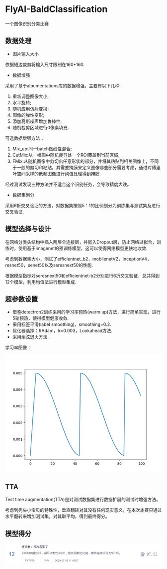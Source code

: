 # FlyAI-BaldClassification

一个图像识别分类比赛

## 数据处理

- 图片输入大小

依据短边裁剪将输入尺寸限制在160*160.

- 数据增强

采用了基于albumentations库的数据增强，主要有以下几种:

1. 重新调整图像大小;
2. 水平旋转;
3. 随机应用仿射变换;
4. 图像的弹性变形;
5. 添加高斯噪声增加鲁棒性;
6. 随机裁剪区域进行0像素填充.

可选数据增强方法：

1. Mix_up:同一batch做线性混合;
2. CutMix:从一幅图中随机裁剪处一个ROI覆盖到当前区域;
3. FMix:从随机图像中剪切出任意形状的部分，并将其粘贴到相关图像上，不同于一般的剪切和粘贴，其需要掩膜来定义图像哪些部分需要考虑，通过对傅里叶空间采样的低频图像进行阈值处理得到掩膜.

经过测试发现三种方法并不适合这个识别任务，会导致精度大跌。

- 数据集划分

采用6折交叉验证的方法，对数据集按照5：1的比例划分为训练集与测试集及进行交叉验证.

## 模型选择与设计

在网络分类头结构中插入两层全连接层，并嵌入Dropout层，防止网络过拟合，训练时，使用基于imagenet的预训练模型，这可以使得网络模型更快地收敛.

考虑到数据集大小，测试了efficientnet_b2，mobilenetV2，inceptionV4，resnet50，senet50以及seresnext50的性能.

 根据模型指标对seresnext50和efficientnet-b2分别进行6折交叉验证，总共得到12个模型，利用均值法进行模型集成.

## 超参数设置

- 借鉴detectron2训练采用的学习率预热(warm up)方法，进行简单实现，进行5轮预热，使得模型健康收敛.
- 采用标签平滑(label smoothing)，smoothing=0.2.
- 优化器选择：RAdam，lr=0.003，Lookahead方法.
- 采用余弦退火方法.

学习率图像：

<img src="https://github.com/mgykk/FlyAI-BaldClassification/blob/master/images/Figure_1.jpg" style="zoom:80%;" />

## TTA

Test time augmentation(TTA)是对测试数据集进行数据扩展的测试时增强方法。

考虑到秃头小宝贝的特殊性，垂直翻转对其没有任何现实意义，在本次本赛只通过水平翻转来增加测试集，对其取平均，得到最终得分。

## 模型得分

![](https://github.com/mgykk/FlyAI-BaldClassification/blob/master/images/result.png)
